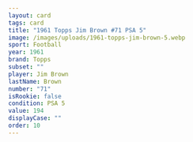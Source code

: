 ```yaml
---
layout: card
tags: card
title: "1961 Topps Jim Brown #71 PSA 5"
image: /images/uploads/1961-topps-jim-brown-5.webp
sport: Football
year: 1961
brand: Topps
subset: ""
player: Jim Brown
lastName: Brown
number: "71"
isRookie: false
condition: PSA 5
value: 194
displayCase: ""
order: 10
---
```

